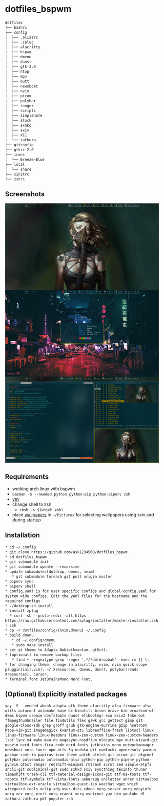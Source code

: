 # dotfiles_bspwm
```
dotfiles
├── bashrc
├── config
│  ├── .aliasrc
│  ├── .zplug
│  ├── alacritty
│  ├── bspwm
│  ├── dmenu
│  ├── dunst
│  ├── gtk-3.0
│  ├── htop
│  ├── mpv
│  ├── mutt
│  ├── newsboat
│  ├── nvim
│  ├── picom
│  ├── polybar
│  ├── ranger
│  ├── scripts
│  ├── simplenote
│  ├── slock
│  ├── sxhkd
│  ├── sxiv
│  ├── X11
│  └── zathura
├── gitconfig
├── gtkrc-2.0
├── icons
│  └── Breeze-Blue
├── local
│  └── share
├── xinitrc
└── zshrc
```

## Screenshots
<img src="Screenshots/result_new5.png" width=1000px>


## Requirements
* working arch linux with bspwm
* ```pacman -S --needed python python-pip python-pipenv zsh```
* [yay](https://github.com/Jguer/yay)
* change shell to zsh
  * ```chsh -s $(which zsh)```
* place [wallpapers](https://github.com/ask1234560/wallpapers) in ```~/Pictures``` for selecting wallpapers using sxiv and during startup

## Installation 
```
* cd ~/.config
* git clone https://github.com/ask1234560/dotfiles_bspwm
* cd dotfiles_bspwm
* git submodule init 
* git submodule update --recursive 
* update submodules(dotdrop, dmenu, nvim)
   * git submodule foreach git pull origin master
* pipenv sync
* pipenv shell
* config.yaml is for user specific configs and global-config.yaml for system wide configs. Edit the yaml files for the hostname and the required configs
* ./dotdrop.sh install
* install zplug
  * curl -sL --proto-redir -all,https https://raw.githubusercontent.com/zplug/installer/master/installer.zsh | zsh
* cp -r dotfiles/config/{nvim,dmenu} ~/.config
* build dmenu
   * cd ~/.config/dmenu
   * sudo make install
* set qt theme to Adapta Nokto(kvantum, qt5ct).
* (optional) to remove backup files
   * find ~ -regextype grep -regex '.*/*dotdropbak' -exec rm {} \;
* for changing theme, change in alacritty, nvim, nvim quick scope pluggin(init.vim), ~/.Xresources, dmenu, dunst, polybar(reads Xresources), cursor.
* Terminal font JetBrainsMono Nerd Font.
```
   
## (Optional) Explicitly installed packages  
```
yay -S --needed abook adapta-gtk-theme alacritty alsa-firmware alsa-utils autoconf automake base bc binutils bison brave-bin broadcom-wl-dkms bspwm cronie dosfstools dunst efibootmgr exa exiv2 fakeroot ffmpegthumbnailer file findutils flex gawk gcc gettext gimp git google-cloud-sdk grep groff grub gtk-engine-murrine gzip hsetroot htop-vim-git imagemagick kvantum-qt5 libreoffice-fresh libtool linux linux-firmware linux-headers linux-zen-custom linux-zen-custom-headers lsof lynx m4 make man-db megasync-nopdfium mlocate mpv mutt-wizard-git neovim nerd-fonts-fira-code nerd-fonts-jetbrains-mono networkmanager newsboat noto-fonts npm ntfs-3g nudoku-git numlockx openresolv pacman pacman-contrib papirus-icon-theme patch pfetch-git picom-git pkgconf polybar pulseaudio pulseaudio-alsa python-pip python-pipenv python-pynvim qt5ct ranger redshift-minimal rmtrash scrot sed simple-mtpfs sncli-git subliminal-git sudo sxhkd sxiv syncthing texinfo thunar timeshift trash-cli ttf-material-design-icons-git ttf-ms-fonts ttf-roboto ttf-symbola ttf-vista-fonts ueberzug unclutter unrar virtualbox virtualbox-ext-oracle virtualbox-guest-iso weechat wget which wireguard-tools xclip xdg-user-dirs xdman xorg-server xorg-xdpyinfo xorg-xev xorg-xinit xorg-xrandr xorg-xsetroot yay-bin youtube-dl zathura zathura-pdf-poppler zsh
```

